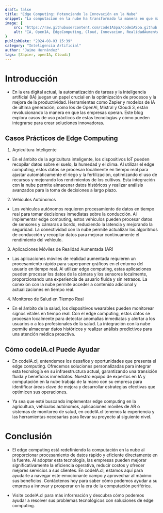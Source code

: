 ```yaml
---
draft: false
title: "Edge Computing: Potenciando la Innovación en la Nube"
snippet: "La computación en la nube ha transformado la manera en que manejamos y procesamos datos. Sin embargo, con el creciente volumen de datos generados por dispositivos IoT y aplicaciones móviles. la necesidad de procesamiento en tiempo real se ha vuelto crucial. Aquí es donde entra en juego el edge computing"
image: {
    src: "https://raw.githubusercontent.com/codeIASpa/codeIASpa.github.io/main/public/blogimg/edge-computing.png",
    alt: "IA, OpenIA, EdgeComputing, Cloud, Innovacion, RealidadAumentada"
}
publishDate: "2024-08-03 15:39"
category: "Inteligencia Artificial"
author: "Jaime Hernández"
tags: [Zapier, openIA, Cloudi]
---
```


# <div class="text-gray-300">Introducción</div> 
- En la era digital actual, la automatización de tareas y la inteligencia artificial (IA) juegan un papel crucial en la optimización de procesos y la mejora de la productividad. Herramientas como Zapier y modelos de IA de última generación, como los de OpenAI, Mistral y Cloudi 3, están revolucionando la manera en que las empresas operan. Este blog explora casos de uso prácticos de estas tecnologías y cómo pueden integrarse para crear soluciones innovadoras.

## <div class="text-gray-300">Casos Prácticos de Edge Computing</div> 
1. Agricultura Inteligente

- En el ámbito de la agricultura inteligente, los dispositivos IoT pueden recopilar datos sobre el suelo, la humedad y el clima. Al utilizar el edge computing, estos datos se procesan localmente en tiempo real para ajustar automáticamente el riego y la fertilización, optimizando el uso de recursos y mejorando los rendimientos de los cultivos. Esta integración con la nube permite almacenar datos históricos y realizar análisis avanzados para la toma de decisiones a largo plazo.
2. Vehículos Autónomos

- Los vehículos autónomos requieren procesamiento de datos en tiempo real para tomar decisiones inmediatas sobre la conducción. Al implementar edge computing, estos vehículos pueden procesar datos de sensores y cámaras a bordo, reduciendo la latencia y mejorando la seguridad. La conectividad con la nube permite actualizar los algoritmos de conducción y recopilar datos para mejorar continuamente el rendimiento del vehículo.

3. Aplicaciones Móviles de Realidad Aumentada (AR)

- Las aplicaciones móviles de realidad aumentada requieren un procesamiento rápido para superponer gráficos en el entorno del usuario en tiempo real. Al utilizar edge computing, estas aplicaciones pueden procesar los datos de la cámara y los sensores localmente, proporcionando una experiencia de usuario fluida y sin retrasos. La conexión con la nube permite acceder a contenido adicional y actualizaciones en tiempo real.

4. Monitoreo de Salud en Tiempo Real

- En el ámbito de la salud, los dispositivos wearables pueden monitorear signos vitales en tiempo real. Con el edge computing, estos datos se procesan localmente para detectar anomalías inmediatas y alertar a los usuarios o a los profesionales de la salud. La integración con la nube permite almacenar datos históricos y realizar análisis predictivos para una atención médica proactiva.

## <div class="text-gray-300">Cómo codeIA.cl Puede Ayudar</div> 
- En codeIA.cl, entendemos los desafíos y oportunidades que presenta el edge computing. Ofrecemos soluciones personalizadas para integrar esta tecnología en su infraestructura actual, garantizando una transición fluida y beneficios inmediatos. Nuestro equipo de expertos en IA y computación en la nube trabaja de la mano con su empresa para identificar áreas clave de mejora y desarrollar estrategias efectivas que optimicen sus operaciones.

 - Ya sea que esté buscando implementar edge computing en la agricultura, vehículos autónomos, aplicaciones móviles de AR o sistemas de monitoreo de salud, en codeIA.cl tenemos la experiencia y las herramientas necesarias para llevar su proyecto al siguiente nivel.

# <div class="text-gray-300">Conclusión</div> 
- El edge computing está redefiniendo la computación en la nube al proporcionar procesamiento de datos rápido y eficiente directamente en la fuente. Al adoptar esta tecnología, las empresas pueden mejorar significativamente la eficiencia operativa, reducir costos y ofrecer mejores servicios a sus clientes. En codeIA.cl, estamos aquí para ayudarle a navegar este emocionante campo y aprovechar al máximo sus beneficios. Contáctenos hoy para saber cómo podemos ayudar a su empresa a innovar y prosperar en la era de la computación periférica.

- Visite codeIA.cl para más información y descubra cómo podemos ayudar a resolver sus problemas tecnológicos con soluciones de edge computing.
